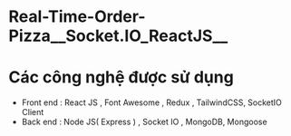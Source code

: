 # Real-Time-Order-Pizza__Socket.IO_ReactJS__

# Các công nghệ được sử dụng 
  - Front end : React JS , Font Awesome , Redux , TailwindCSS, SocketIO Client
  - Back end : Node JS( Express ) , Socket IO , MongoDB, Mongoose
